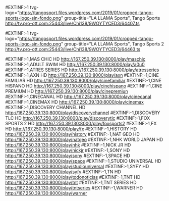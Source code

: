 #EXTINF:-1 tvg-logo="https://tangosport.files.wordpress.com/2019/01/cropped-tango-sports-logo-sin-fondo.png" group-title="LA LLAMA Sports", Tango Sports 
http://tv.pro-ott.com:25443/live/Chi138/9WOYTYCED3/64407.ts

#EXTINF:-1 tvg-logo="https://tangosport.files.wordpress.com/2019/01/cropped-tango-sports-logo-sin-fondo.png" group-title="LA LLAMA Sports", Tango Sports 2
http://tv.pro-ott.com:25443/live/Chi138/9WOYTYCED3/64463.ts



#EXTINF:-1,MAS CHIC HD
http://167.250.39.130:8000/play/maschic
#EXTINF:-1,ADULT SWIM HD
http://167.250.39.130:8000/play/a0u0
#EXTINF:-1,ATRES SERIES HD
http://167.250.39.130:8000/play/atresseries
#EXTINF:-1,AXN HD
http://167.250.39.130:8000/play/axn
#EXTINF:-1,CINE FAMILIAR HD
http://167.250.39.130:8000/play/cinefamiliar
#EXTINF:-1,CINE HISPANO HD
http://167.250.39.130:8000/play/cinehispano
#EXTINF:-1,CINE PREMIUM HD
http://167.250.39.130:8000/play/cinepremiun
#EXTINF:-1,CINECANAL HD
http://167.250.39.130:8000/play/cinecanal
#EXTINF:-1,CINEMAX HD
http://167.250.39.130:8000/play/cinemax
#EXTINF:-1,DISCOVERY CHANNEL HD
http://167.250.39.130:8000/play/discoverychannel
#EXTINF:-1,DISCOVERY TLC HD
http://167.250.39.130:8000/play/discoverytlc
#EXTINF:-1,FOX SPORTS 2 HD
http://167.250.39.130:8000/play/foxsports2
#EXTINF:-1,FX HD
http://167.250.39.130:8000/play/fx
#EXTINF:-1,HISTORY HD
http://167.250.39.130:8000/play/history
#EXTINF:-1,NAT GEO HD
http://167.250.39.130:8000/play/natgeo
#EXTINF:-1,NHK WORLD JAPAN HD
http://167.250.39.130:8000/play/nhk
#EXTINF:-1,NICK JR HD
http://167.250.39.130:8000/play/nickjr
#EXTINF:-1,SONY HD
http://167.250.39.130:8000/play/sony
#EXTINF:-1,SPACE HD
http://167.250.39.130:8000/play/space
#EXTINF:-1,STUDIO UNIVERSAL HD
http://167.250.39.130:8000/play/studiouniversal
#EXTINF:-1,SYFY HD
http://167.250.39.130:8000/play/syfy
#EXTINF:-1,TN HD
http://167.250.39.130:8000/play/todonoticias
#EXTINF:-1,TNT HD
http://167.250.39.130:8000/play/tnt
#EXTINF:-1,TNT SERIES HD
http://167.250.39.130:8000/play/tntseries
#EXTINF:-1,WARNER HD
http://167.250.39.130:8000/play/warner

